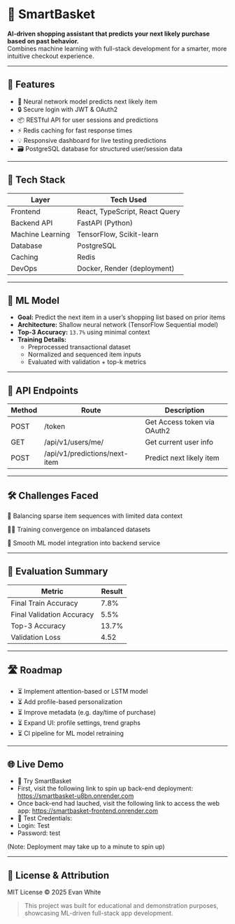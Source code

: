 # 🛒 SmartBasket

**AI-driven shopping assistant that predicts your next likely purchase based on past behavior.**  
Combines machine learning with full-stack development for a smarter, more intuitive checkout experience.

---

## 🚀 Features

- 🧠 Neural network model predicts next likely item
- 🔒 Secure login with JWT & OAuth2
- 📦 RESTful API for user sessions and predictions
- ⚡ Redis caching for fast response times
- 💡 Responsive dashboard for live testing predictions
- 🗃️ PostgreSQL database for structured user/session data

---

## 🧰 Tech Stack

| Layer            | Tech Used                      |
|------------------|-------------------------------|
| Frontend         | React, TypeScript, React Query |
| Backend API      | FastAPI (Python)               |
| Machine Learning | TensorFlow, Scikit-learn       |
| Database         | PostgreSQL                     |
| Caching          | Redis                          |
| DevOps           | Docker, Render (deployment)    |

---

## 🧠 ML Model

- **Goal:** Predict the next item in a user’s shopping list based on prior items  
- **Architecture:** Shallow neural network (TensorFlow Sequential model)  
- **Top-3 Accuracy:** `13.7%` using minimal context  
- **Training Details:**
  - Preprocessed transactional dataset
  - Normalized and sequenced item inputs
  - Evaluated with validation + top-k metrics

---

## 🔐 API Endpoints
| Method           | Route                          | Description
|------------------|--------------------------------|------------------------|
| POST             | /token                         | Get Access token via OAuth2
| GET              | /api/v1/users/me/              | Get current user info
| POST             | /api/v1/predictions/next-item  | Predict next likely item

---

## 🛠️ Challenges Faced
🧩 Balancing sparse item sequences with limited data context

🏋️‍♂️ Training convergence on imbalanced datasets

🔄 Smooth ML model integration into backend service

---

## 🧪 Evaluation Summary
| Metric                    | Result |
| ------------------------- | ------ |
| Final Train Accuracy      | 7.8%   |
| Final Validation Accuracy | 5.5%   |
| Top-3 Accuracy            | 13.7%  |
| Validation Loss           | 4.52   |

---

## 🛣️ Roadmap
- ⏳ Implement attention-based or LSTM model
- ⏳ Add profile-based personalization
- ⏳ Improve metadata (e.g. day/time of purchase)
- ⏳ Expand UI: profile settings, trend graphs
- ⏳ CI pipeline for ML model retraining

---

## 🌐 Live Demo
- 🔗 Try SmartBasket
- First, visit the following link to spin up back-end deployment: https://smartbasket-u8bn.onrender.com
- Once back-end had lauched, visit the following link to access the web app: https://smartbasket-frontend.onrender.com
- 🧪 Test Credentials:
- Login: Test
- Password: test

(Note: Deployment may take up to a minute to spin up)

---

## 📄 License & Attribution
MIT License © 2025 Evan White

> This project was built for educational and demonstration purposes, showcasing ML-driven full-stack app development.
